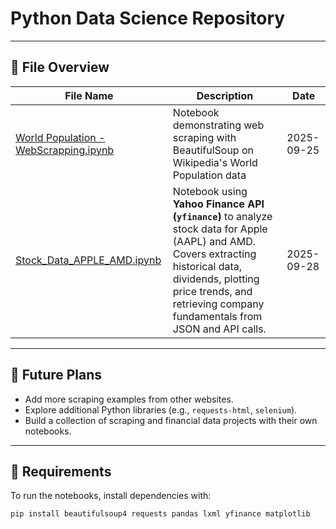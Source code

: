 # Python Data Science Repository

---

## 📂 File Overview

| File Name | Description | Date |
|-----------|-------------|------|
| [World Population - WebScrapping.ipynb](https://github.com/iFlish/Data-Science-Projects/blob/main/World%20Population%20-%20WebScrapping.ipynb) | Notebook demonstrating web scraping with BeautifulSoup on Wikipedia's World Population data | 2025-09-25 |
| [Stock_Data_APPLE_AMD.ipynb](https://github.com/iFlish/Data-Science-Projects/blob/main/Stock_Data_APPLE_AMD.ipynb) | Notebook using **Yahoo Finance API (`yfinance`)** to analyze stock data for Apple (AAPL) and AMD. Covers extracting historical data, dividends, plotting price trends, and retrieving company fundamentals from JSON and API calls. | 2025-09-28 |

---

## 📌 Future Plans
- Add more scraping examples from other websites.
- Explore additional Python libraries (e.g., `requests-html`, `selenium`).
- Build a collection of scraping and financial data projects with their own notebooks.

---

## 🔧 Requirements
To run the notebooks, install dependencies with:

```bash
pip install beautifulsoup4 requests pandas lxml yfinance matplotlib
